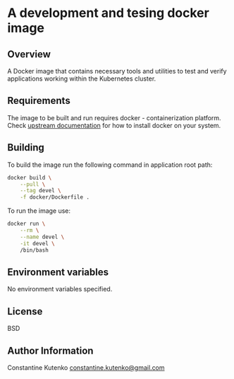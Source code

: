 # A development and tesing docker image

## Overview

A Docker image that contains necessary tools and utilities to test and verify applications working within the Kubernetes cluster.

## Requirements

The image to be built and run requires docker - containerization platform. Check [upstream documentation](https://docs.docker.com/install) for how to install docker on your system.

## Building

To build the image run the following command in application root path:

```bash
docker build \
    --pull \
    --tag devel \
    -f docker/Dockerfile .
```

To run the image use:

```bash
docker run \
    --rm \
    --name devel \
    -it devel \
    /bin/bash
```

## Environment variables

No environment variables specified.

## License

BSD

## Author Information

Constantine Kutenko <constantine.kutenko@gmail.com> 
